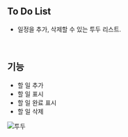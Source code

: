 ## To Do List

- 일정을 추가, 삭제할 수 있는 투두 리스트.

<br/>

## 기능

- 할 일 추가
- 할 일 표시
- 할 일 완료 표시
- 할 일 삭제

![투두](https://github.com/user-attachments/assets/f416af51-a534-45ef-abb5-cb9573025412)
